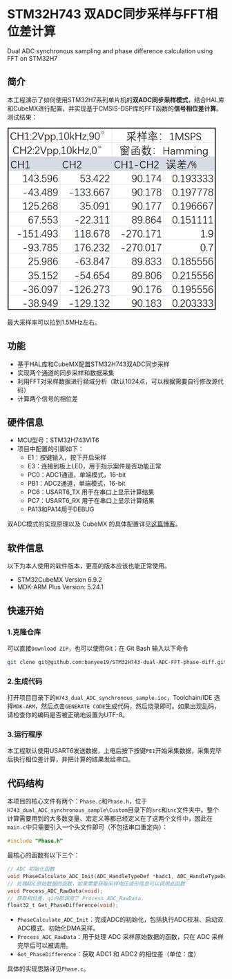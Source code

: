 
# STM32H743 双ADC同步采样与FFT相位差计算

Dual ADC synchronous sampling and phase difference calculation using FFT on STM32H7

## 简介

本工程演示了如何使用STM32H7系列单片机的**双ADC同步采样模式**，结合HAL库和CubeMX进行配置，并实现基于CMSIS-DSP库的FFT函数的**信号相位差计算**。测试结果：

![TestResults](TestResults.png)

最大采样率可以拉到1.5MHz左右。

## 功能

* 基于HAL库和CubeMX配置STM32H743双ADC同步采样
* 实现两个通道的同步采样和数据采集
* 利用FFT对采样数据进行频域分析（默认1024点，可以根据需要自行修改源代码）
* 计算两个信号的相位差

## 硬件信息

- MCU型号：STM32H743VIT6
- 项目中配置的引脚如下：
  - E1：按键输入，按下开启采样
  - E3：连接到板上LED，用于指示案件是否功能正常
  - PC0：ADC1通道，单端模式，16-bit
  - PB1：ADC2通道，单端模式，16-bit
  - PC6：USART6_TX 用于在串口上显示计算结果
  - PC7：USART6_RX 用于在串口上显示计算结果
  - PA13和PA14用于DEBUG

双ADC模式的实现原理以及 CubeMX 的具体配置详见[这篇博客](https://www.cnblogs.com/Banyee/p/18340625#5332728)。

## 软件信息

以下为本人使用的软件版本，更高的版本应该也能正常使用。

- STM32CubeMX Version 6.9.2
- MDK-ARM Plus Version: 5.24.1

## 快速开始

### 1.克隆仓库

可以直接`Download ZIP`，也可以使用Git：在 Git Bash 输入以下命令

```bash
git clone git@github.com:banyee19/STM32H743-dual-ADC-FFT-phase-diff.git
```

### 2.生成代码

打开项目目录下的`H743_dual_ADC_synchronous_sample.ioc`，Toolchain/IDE 选择`MDK-ARM`，然后点击`GENERATE CODE`生成代码，然后烧录即可。如果出现乱码，请检查你的编码是否被正确地设置为UTF-8。

### 3.运行程序

本工程默认使用USART6发送数据，上电后按下按键`PE1`开始采集数据，采集完毕后执行相位差计算，并把计算的结果发给串口。

## 代码结构

本项目的核心文件有两个：`Phase.c`和`Phase.h`，位于`H743_dual_ADC_synchronous_sample\Custom`目录下的`src`和`inc`文件夹中。整个计算需要用到的大多数变量、宏定义等都已经定义在了这两个文件中，因此在`main.c`中只需要引入一个头文件即可（不包括串口重定向）：

```c
#include "Phase.h"
```

最核心的函数有以下三个：

```c
// ADC 初始化函数
void PhaseCalculate_ADC_Init(ADC_HandleTypeDef *hadc1, ADC_HandleTypeDef *hadc2);
// 处理ADC原始数据的函数，如果需要获取采样电压波形信息可以调用此函数
void Process_ADC_RawData(void);
// 获取相位差，qi内部调用了 Process_ADC_RawData.
float32_t Get_PhaseDifference(void);
```

- `PhaseCalculate_ADC_Init`：完成ADC的初始化，包括执行ADC校准、启动双ADC模式、初始化DMA采样。
- `Process_ADC_RawData`：用于处理 ADC 采样原始数据的函数，只在 ADC 采样完毕后可以被调用。
- `Get_PhaseDifference`：获取 ADC1 和 ADC2 的相位差（单位：度）

具体的实现思路详见`Phase.c`。


